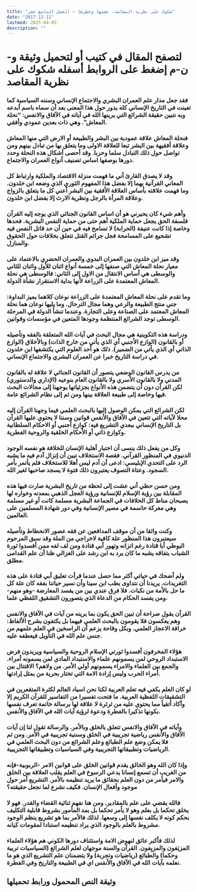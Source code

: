```yaml
---
title: "شكوك على نظرية المقاصد، عقمها وخطرها – الفصل التاسع عشر"
date: "2017-12-11"
lastmod: 2025-04-05
description: ""
---
```

# **لتصفح المقال في كتيب أو لتحميل وثيقة و-ن-م إضغط على الروابط أسفله** **شكوك على نظرية المقاصد**

### فقد جعل مدار علم العمران البشري والاجتماع الإنساني وسننه السياسية كما تعينت في التاريخ الإنساني كله يدور حول هذا المعنى بعد أن سماه باسم أبدعه وبه نتبين حقيقة الشرائع التي يرينها الله في آياته في الآفاق والانفس: “نحلة المعاش”. وهي ذات بعدين عمودي وأفقي.

### فنحلة المعاش علاقة عمودية بين البشر والطبيعة أو الارض التي منها المعاش وعلاقة أفقيهة بين البشر تبعا للعلاقة الاولى وما يتعلق بها من تبادل بينهم ومن تواصل حول ذلك التبادل سلما وحربا. وقد أحصى أشكال هذه النحلة وحدد دورها بوصفها اساس تصنيف أنواع العمران والاجتماع.

### وقد لا يصدق القارئ أني ما فهمت منزلة الاقتصاد والملكية وارتباط كل المعاني القرآنية بهما إلا بفضل هذا المفهوم الثوري الذي وضعه ابن خلدون. وما فهمت علاقته بأساس العلاقة الأفقية بين البشر أعني كل ما يتعلق بالزواج وعلاقة المرأة بالرجل ونظرية الارث إلا بفضل ابن خلدون.

### وأهم شيء كان يحيرني هو أن اساس القانون الجنائي الذي يوجه إليه القرآن فلسفة الحق يجعل حماية الملكية أهم حتى من حماية النفس البشرية. فحدها وخاصة إذا كانت عنيفة (الحرابة) لا تسامح فيه في حين أن حد قاتل النفس فيه تشجيع على المسامحة فجل جرائم القتل تتعلق بخلافات حول الحقوق والمنازل.

### وقد ميز ابن خلدون بين العمران البدوي والعمران الحضري بالاعتماد على معيار نحلة المعاش التي صنفها إلى خمسة أنواع اثنان للأول واثنان للثاني والوسطى هي أساس الانتقال من الاول إلى الثاني: فالوسطى هي نحلة المعاش المعتمدة على الزراعة لأنها بداية الاستقرار نشأة الدولة.

### وما تقدم على نحلة المعاش المعتمدة على الزراعة نوعان كلاهما يميز البداوة: جني منتج الطبيعة والرعي وهما مجال الترحال. وما يليها نوعان هما نحلة المعاش المعتمد على الصناعة وعلى التجارة. وعندما تنشأ الدولة في المرحلة الوسطى توجد الشرائع المنتظمة وجودها المتعين في مؤسسات وقوانين.

### ودراسة هذه التكوينية هي مجال البحث في آيات الله المتعلقة بالفقه وتأصيله أو بالقانون (الوازع الأجنبي أي الذي يأتي من خارج الذات) وبالأخلاق (الوازع الذاتي أي الذي يأتي من الضمير). ذلك هو أحد العلوم التي يكتشفها ابن خلدون في دراسة التاريخ خبرا عن العمران البشري والاجتماع الإنساني.

### من يدرس القانون الوضعي يتصور أن القانون الجنائي لا علاقة له بالقانون المدني ولا بالقانون الأسري ولا بالقانون العام بنوعيه (الإداري والدستوري) لكن القرآن دون أن يتضمن هذه الأنواع بجزئياتها يوجهنا إلى مجالات البحث فيها وخاصة إلى طبيعة العلاقة بينها ومن ثم إلى نظام الشرائع عامة.

### لكن الشرائع التي يمكن الوصول إليها بالبحث العلمي فيما وجهنا القرآن إليه محلا لآياته التي تتعين في الآفاق والأنفس قوانين وسننا لا يحتوي عليها القرآن بل التاريخ الإنساني ببعدي التشريع فيه: كوازع أجنبي أو الاحكام السلطانية وكوازع ذاتي أو الأحكام الخلقية والروحية الفطرية.

### وكل من يفعل ذلك ينسى أن اختبار أهلية الإنسان للخلافة هو نفسه الوجود الدنيوي في المنظور القرآني. فقصة الاستخلاف تبين أن إنزال آدم فيه ما يشبه الرد على التحدي الإبليسي: ادعى أن آدم ليس أهلا للاستخلاف فلم يأتمر بأمر السجود. وعتاة التصوف يعتبرون ذلك فتوة لا يسجد صاحبها لغير الله.

### ومن حسن حظي أني عشت إلى لحظة من تاريخ البشرية صارت فيها هذه المقابلة بين رؤية الإسلام للإنسانية ورؤية العجل الذهبي بمعدنه وخواره لها يصبحان مناط كل الخلافات في الجماعة البشرية مسلمة كانت أو غير مسلمة وهي معركة حاسمة في مصير الإنسانية وفي دور شهادة المسلمين على العالمين.

### وكنت واثقا من أن موقف المدافعين عن فقه عصور الانحطاط وتأصيله سيعتبرون هذا المنظور علة كافية لاخراجي من الملة وقد سبق المرحوم البوطي أبا قتادة رغم اتزانه وتهور أبي قتادة ومن لف لفه ممن أفسدوا ثورة الشباب بتفاقه يشبه ما كان يرد به ابن رشد على الغزالي ظنا أن علم القدامى مطلق.

### ولم أضحك في حياتي أكثر مما حصل عندما قرأت تعليق أبي قتادة على هذه التغريدات. يريدنا أن نتداوى بطب ابن سينا وأن نسير حياتنا بفقه كان علة كل ما حل بالأمة من نكبات. فلا فرق عندي بين من يفسد المعارضة -وهو منهم- ومن يفسد الحكام من الدعاة الذي يتصورون التشقيق اللفظي علما.

### القرآن يقول صراحة أن تبين الحق يكون بما يرينه من آيات في الآفاق والانفس وهم يعكسون فلا يقومون بالبحث العلمي فيهما بل يكتفون بشرح الألفاظ: خرافة الاعجاز العلمي. وبكل وقاحة يزعم أن الراسخين في العلم علمهم من جنس علم الله في التأويل فيعطفه عليه.

### هؤلاء المخرفون أفسدوا ثورتي الإسلام الروحية والسياسية ويريدون فرض الاستبداد الروحي لمن يسمونهم علماء والاستبداد المادي لمن يسمونه أمراء. والجمع بين العلماء والامراء يسمونهم أولي الأمر. من ولاهم؟ الاقتتال بين أمراء الحرب وليس إرادة الامة التي تختار بحرية من يمثل إرادتها.

### لو كان العلم يكفي فيه تعلم العربية لكنا نحن اسياد العالم لكثرة المتقعرين في التشقيقات اللفظية العربية. ما فتحت تفسيرا من التفاسير للقرآن الكريم إلا وأكاد أتقيأ مما يحتوي عليه من ثرثرة لا علاقة لها برسالة خاتمة تعرف نفسها بكونها تذكيرا بالفطرة ودعوة لرؤية آيات الله في الآفاق والأنفس.

### وآياته في الآفاق والانفس تتعلق بالخلق وبالأمر. والرسالة تقول لنا إن آيات الآفاق والأنفس رياضية تجريبية في الخلق وسننية تجريبية في الأمر. ومن ثم فلا يمكن وضع علم الطبائع وعلم الشرائع من دون البحث العلمي في الرياضيات وتطبيقاتها التجريبية وفي السياسيات وتطبيقاتها التجريبية.

### وإذا كان الله وهو الخالق يقدم قوانين الخلق على قوانين الامر -الربوبية-فإنه من الغريب أن تسمع إنسانا يدعي الرسوخ في العلم يقلب العلاقة بين الخلق والامر فيأمر من دون العلم بحقائق ما يريد تنظيمه بالأمر. التشريع أمر حول موجود وأفعال الإنسان. فكيف نشرع لما نجعل حقيقته؟

### فالله يقضي على علم بالمقادير. ومن هنا نفهم ثنائية القضاء والقدر. فهو لا يخلق تحكما بل بعلم وهو لا يأمر تحكما بل بمد المأمور بشروط قابلية التكليف بحكم كونه لا يكلف نفسها إلى وسعها. لذلك فالأمر بما هو تشريع ينظم الوجود مشروط بالعلم بالوجود الذي يراد تنظيمه استنادا لمقومات كيانه.

### لذلك فأكبر عائق لنهوض الامة واستئناف دورها الكوني هم هؤلاء العلماء المزيَفون والمزيِفون. القرآن والسنة موجهان لعلم الشرائع (السياسيات تربية وحكما) والطبائع (رياضيات وتجربة) ولا يتضمنان علم التشريع الذي هو ما نعلمه بآيات الله في الآفاق والأنفس اي في الطبيعة والتاريخ وفي الفطرة.

## وثيقة النص المحمول ورابط تحميلها

###
